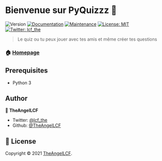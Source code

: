 # Bienvenue sur PyQuizzz 👋
![Version](https://img.shields.io/badge/version-1.0.0-blue.svg?cacheSeconds=2592000)
[![Documentation](https://img.shields.io/badge/documentation-yes-brightgreen.svg)](https://github.com/TheAngelLCF/PyQuizzz/readme-md-generator#readme)
[![Maintenance](https://img.shields.io/badge/Maintained%3F-yes-green.svg)](https://github.com/TheAngelLCF/PyQuizzz/graphs/commit-activity)
[![License: MIT](https://img.shields.io/github/license/TheAngelLCF/PyQuizzz)](https://github.com/kefranabg/readme-md-generator/blob/master/LICENSE)
[![Twitter: lcf\_the](https://img.shields.io/twitter/follow/lcf\_the.svg?style=social)](https://twitter.com/lcf\_the)

> Le quiz ou tu peux jouer avec tes amis et même créer tes questions

### 🏠 [Homepage](https://github.com/TheAngelLCF/PyQuizzz)

## Prerequisites

- Python 3

## Author

👤 **TheAngelLCF**

* Twitter: [@lcf\_the](https://twitter.com/lcf\_the)
* Github: [@TheAngelLCF](https://github.com/TheAngelLCF)

## 📝 License

Copyright © 2021 [TheAngelLCF](https://github.com/TheAngelLCF).
